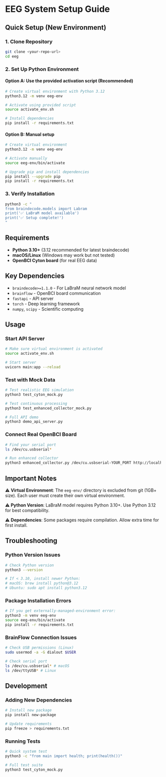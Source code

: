 # EEG System Setup Guide

## Quick Setup (New Environment)

### 1. Clone Repository
```bash
git clone <your-repo-url>
cd eeg
```

### 2. Set Up Python Environment

#### Option A: Use the provided activation script (Recommended)
```bash
# Create virtual environment with Python 3.12
python3.12 -m venv eeg-env

# Activate using provided script
source activate_env.sh

# Install dependencies
pip install -r requirements.txt
```

#### Option B: Manual setup
```bash
# Create virtual environment
python3.12 -m venv eeg-env

# Activate manually
source eeg-env/bin/activate

# Upgrade pip and install dependencies
pip install --upgrade pip
pip install -r requirements.txt
```

### 3. Verify Installation
```bash
python3 -c "
from braindecode.models import Labram
print('✅ LaBraM model available')
print('✅ Setup complete!')
"
```

## Requirements

- **Python 3.10+** (3.12 recommended for latest braindecode)
- **macOS/Linux** (Windows may work but not tested)
- **OpenBCI Cyton board** (for real EEG data)

## Key Dependencies

- `braindecode>=1.1.0` - For LaBraM neural network model
- `brainflow` - OpenBCI board communication
- `fastapi` - API server
- `torch` - Deep learning framework
- `numpy`, `scipy` - Scientific computing

## Usage

### Start API Server
```bash
# Make sure virtual environment is activated
source activate_env.sh

# Start server
uvicorn main:app --reload
```

### Test with Mock Data
```bash
# Test realistic EEG simulation
python3 test_cyton_mock.py

# Test continuous processing
python3 test_enhanced_collector_mock.py

# Full API demo
python3 demo_api_server.py
```

### Connect Real OpenBCI Board
```bash
# Find your serial port
ls /dev/cu.usbserial*

# Run enhanced collector
python3 enhanced_collector.py /dev/cu.usbserial-YOUR_PORT http://localhost:8000
```

## Important Notes

⚠️ **Virtual Environment**: The `eeg-env/` directory is excluded from git (1GB+ size).
Each user must create their own virtual environment.

⚠️ **Python Version**: LaBraM model requires Python 3.10+. Use Python 3.12 for best compatibility.

⚠️ **Dependencies**: Some packages require compilation. Allow extra time for first install.

## Troubleshooting

### Python Version Issues
```bash
# Check Python version
python3 --version

# If < 3.10, install newer Python:
# macOS: brew install python@3.12
# Ubuntu: sudo apt install python3.12
```

### Package Installation Errors
```bash
# If you get externally-managed-environment error:
python3 -m venv eeg-env
source eeg-env/bin/activate
pip install -r requirements.txt
```

### BrainFlow Connection Issues
```bash
# Check USB permissions (Linux)
sudo usermod -a -G dialout $USER

# Check serial port
ls /dev/cu.usbserial* # macOS
ls /dev/ttyUSB* # Linux
```

## Development

### Adding New Dependencies
```bash
# Install new package
pip install new-package

# Update requirements
pip freeze > requirements.txt
```

### Running Tests
```bash
# Quick system test
python3 -c "from main import health; print(health())"

# Full test suite
python3 test_cyton_mock.py
```
